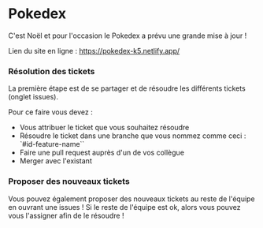 # Pokedex

C'est Noël et pour l'occasion le Pokedex a prévu une grande mise à jour ! 

Lien du site en ligne : https://pokedex-k5.netlify.app/

### Résolution des tickets

La première étape est de se partager et de résoudre les différents tickets (onglet issues).

Pour ce faire vous devez :

- Vous attribuer le ticket que vous souhaitez résoudre
- Résoudre le ticket dans une branche que vous nommez comme ceci : `#id-feature-name``
- Faire une pull request auprès d'un de vos collègue
- Merger avec l'existant 


### Proposer des nouveaux tickets

Vous pouvez également proposer des nouveaux tickets au reste de l'équipe en ouvrant une issues !
Si le reste de l'équipe est ok, alors vous pouvez vous l'assigner afin de le résoudre !





